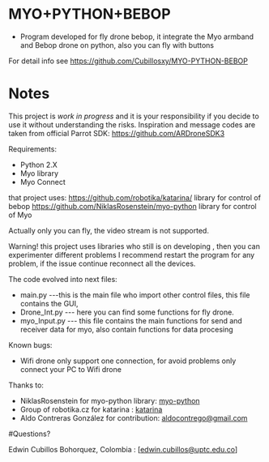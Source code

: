 MYO+PYTHON+BEBOP
=======


* Program developed for fly drone bebop, it integrate the Myo armband and Bebop drone on python, also you can fly with buttons

For detail info see
https://github.com/Cubillosxy/MYO-PYTHON-BEBOP

# Notes

This  project is *work in progress* and it is your responsibility if you decide to use it without understanding the risks.
Inspiration and message codes are taken from official Parrot SDK:
https://github.com/ARDroneSDK3

Requirements:
* Python 2.X 
* Myo library
* Myo Connect

that project uses:
https://github.com/robotika/katarina/   library for control of bebop
https://github.com/NiklasRosenstein/myo-python	 library for control of Myo

Actually only you can fly, the video stream is not supported.

Warning! this project uses libraries who still is on developing , then you can experimenter different problems
I recommend restart the program for any problem, if the issue continue reconnect all the devices.

The code evolved into next files:

* main.py      ---this is the main file who import other control files, this file contains the GUI, 
* Drone_Int.py --- here you can find some functions for fly drone.
* myo_Input.py --- this file contains the main functions for send and receiver data for myo, also contain functions for data procesing 

Known bugs:
* Wifi drone only support one connection, for avoid problems only connect your PC to Wifi drone


Thanks to:
* NiklasRosenstein  for myo-python library: [myo-python](https://github.com/NiklasRosenstein/myo-python)
* Group of robotika.cz for katarina		  : [katarina](https://github.com/robotika/katarina)
* Aldo Contreras González for contribution: aldocontrego@gmail.com



#Questions?

Edwin Cubillos Bohorquez, Colombia : [edwin.cubillos@uptc.edu.co]






